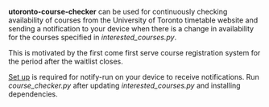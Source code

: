 **utoronto-course-checker** can be used for continuously checking availability of courses from the University of Toronto timetable website and sending a notification to your device when there is a change in availability for the courses specified in *interested_courses.py*.

This is motivated by the first come first serve course registration system for the period after the waitlist closes.

[Set up](https://notify.run/) is required for notify-run on your device to receive notifications. Run *course_checker.py* after updating *interested_courses.py* and installing dependencies.